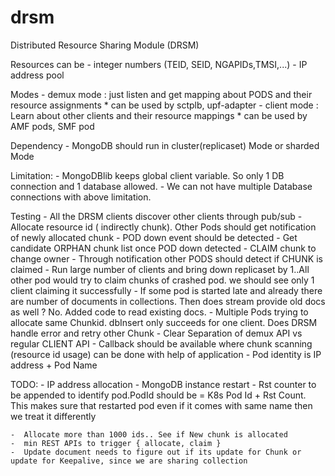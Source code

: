 # drsm
Distributed Resource Sharing Module (DRSM)

Resources can be
    - integer numbers (TEID, SEID, NGAPIDs,TMSI,...)
    - IP address pool

Modes
    - demux mode : just listen and get mapping about PODS and their resource assignments
        * can be used by sctplb, upf-adapter
    - client mode : Learn about other clients and their resource mappings
        * can be used by AMF pods, SMF pod

Dependency
    - MongoDB should run in cluster(replicaset) Mode or sharded Mode

Limitation:
    -  MongoDBlib keeps global client variable. So only 1 DB connection and 1 database allowed.
    -  We can not have multiple Database connections with above limitation.

Testing
    -  All the DRSM clients discover other clients through pub/sub
    -  Allocate resource id ( indirectly chunk). Other Pods should get notification of newly allocated chunk
    -  POD down event should be detected
    -  Get candidate ORPHAN chunk list once POD down detected
    -  CLAIM chunk to change owner
    -  Through notification other PODS should detect if CHUNK is claimed
    -  Run large number of clients and bring down replicaset by 1..All other pod would try to claim chunks of crashed pod.
       we should see only 1 client claiming it successfully
    -  If some pod is started late and already there are number of documents in collections. Then does stream provide
       old docs as well ? No. Added code to read existing docs.
    -  Multiple Pods trying to allocate same Chunkid. dbInsert only succeeds for one client. Does DRSM handle error and retry other Chunk
    -  Clear Separation of demux API vs regular CLIENT API
    -  Callback should be available where chunk scanning (resource id usage) can be done with help of application
    -  Pod identity is IP address + Pod Name

TODO:
    -  IP address allocation
    -  MongoDB instance restart
    -  Rst counter to be appended to identify pod.PodId should be = K8s Pod Id + Rst Count. 
       This makes sure that restarted pod even if it comes with same name then we treat it differently

    -  Allocate more than 1000 ids.. See if New chunk is allocated
    -  min REST APIs to trigger { allocate, claim }
    -  Update document needs to figure out if its update for Chunk or update for Keepalive, since we are sharing collection
